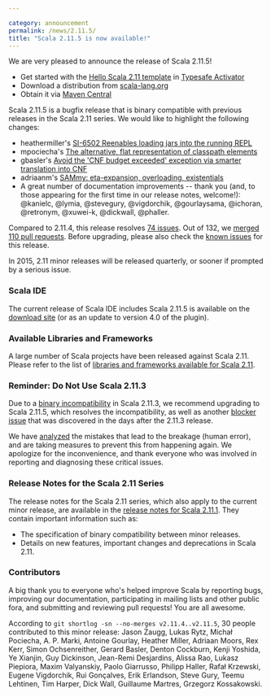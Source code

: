 ```yaml
---

category: announcement
permalink: /news/2.11.5/
title: "Scala 2.11.5 is now available!"
---
```

We are very pleased to announce the release of Scala 2.11.5!

* Get started with the [Hello Scala 2.11 template](https://www.lightbend.com/activator/template/hello-scala-2_11) in [Typesafe Activator](https://www.lightbend.com/platform/getstarted)
* Download a distribution from [scala-lang.org](http://scala-lang.org/download/2.11.5.html)
* Obtain it via [Maven Central](http://search.maven.org/#search%7Cga%7C1%7Cg%3A%22org.scala-lang%22%20AND%20v%3A%222.11.5%22)

Scala 2.11.5 is a bugfix release that is binary compatible with previous releases in the Scala 2.11 series. We would like to highlight the following changes:

 - heathermiller's [SI-6502 Reenables loading jars into the running REPL](https://github.com/scala/scala/pull/4051)
 - mpociecha's [The alternative, flat representation of classpath elements](https://github.com/scala/scala/pull/4176)
 - gbasler's [Avoid the 'CNF budget exceeded' exception via smarter translation into CNF](https://github.com/scala/scala/pull/4078)
 - adriaanm's [SAMmy: eta-expansion, overloading, existentials](https://github.com/scala/scala/pull/4101)
 - A great number of documentation improvements -- thank you (and, to those appearing for the first time in our release notes, welcome!): @kanielc, @lymia, @stevegury, @vigdorchik, @gourlaysama, @ichoran, @retronym, @xuwei-k, @dickwall, @phaller.

Compared to 2.11.4, this release resolves [74 issues](https://issues.scala-lang.org/issues/?jql=project%20%3D%20SI%20AND%20resolution%20%3D%20Fixed%20AND%20fixVersion%20in%20%28%22Scala%202.11.5%22%29%20ORDER%20BY%20component%20ASC%2C%20priority%20DESC). Out of 132, we [merged 110 pull requests](https://github.com/scala/scala/pulls?q=is%3Apr+is%3Amerged+milestone%3A2.11.5). Before upgrading, please also check the [known issues](https://issues.scala-lang.org/issues/?jql=project%20%3D%20SI%20AND%20status%3Dopen%20AND%20affectedVersion%20%3D%20%22Scala%202.11.5%22%20and%20fixVersion%20%3E%3D%20%22Scala%202.11.5%22%20ORDER%20BY%20component%20ASC%2C%20priority%20DESC) for this release.

In 2015, 2.11 minor releases will be released quarterly, or sooner if prompted by a serious issue.

### Scala IDE
The current release of Scala IDE includes Scala 2.11.5 is available on the [download site](http://scala-ide.org/download/sdk.html) (or as an update to version 4.0 of the plugin).

### Available Libraries and Frameworks

A large number of Scala projects have been released against Scala 2.11. Please refer to the list of [libraries and frameworks available for Scala 2.11](https://github.com/scala/make-release-notes/blob/2.11.x/projects-2.11.md).

### Reminder: Do Not Use Scala 2.11.3
Due to a [binary incompatibility](https://issues.scala-lang.org/browse/SI-8899) in Scala 2.11.3, we recommend upgrading to Scala 2.11.5, which resolves the incompatibility, as well as another [blocker issue](https://issues.scala-lang.org/browse/SI-8900) that was discovered in the days after the 2.11.3 release.

We have [analyzed](https://groups.google.com/d/msg/scala-internals/SSD9BNJaFbU/rACBkHrs2JEJ) the mistakes that lead to the breakage (human error), and are taking measures to prevent this from happening again. We apologize for the inconvenience, and thank everyone who was involved in reporting and diagnosing these critical issues.

### Release Notes for the Scala 2.11 Series

The release notes for the Scala 2.11 series, which also apply to the current minor release, are available in the [release notes for Scala 2.11.1](http://scala-lang.org/news/2.11.1). They contain important information such as:

* The specification of binary compatibility between minor releases.
* Details on new features, important changes and deprecations in Scala 2.11.

### Contributors

A big thank you to everyone who's helped improve Scala by reporting bugs, improving our documentation, participating in mailing lists and other public fora, and submitting and reviewing pull requests! You are all awesome.

According to `git shortlog -sn --no-merges v2.11.4..v2.11.5`, 30 people contributed to this minor release:
Jason Zaugg, Lukas Rytz, Michał Pociecha, A. P. Marki, Antoine Gourlay, Heather Miller, Adriaan Moors, Rex Kerr, Simon Ochsenreither, Gerard Basler, Denton Cockburn, Kenji Yoshida, Ye Xianjin, Guy Dickinson, Jean-Remi Desjardins, Alissa Rao, Lukasz Piepiora, Maxim Valyanskiy, Paolo Giarrusso, Philipp Haller, Rafał Krzewski, Eugene Vigdorchik, Rui Gonçalves, Erik Erlandson, Steve Gury, Teemu Lehtinen, Tim Harper, Dick Wall, Guillaume Martres, Grzegorz Kossakowski.